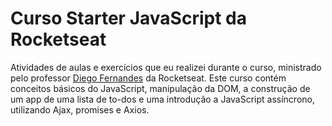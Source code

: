 # Curso Starter JavaScript da Rocketseat
Atividades de aulas e exercícios que eu realizei durante o curso,
ministrado pelo professor [Diego Fernandes](https://github.com/diego3g) da Rocketseat.
Este curso contém conceitos básicos do JavaScript, manipulação da DOM,
a construção de um app de uma lista de to-dos e uma introdução a JavaScript
assíncrono, utilizando Ajax, promises e Axios.
